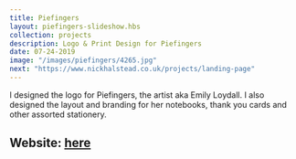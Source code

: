 ```yaml
---
title: Piefingers
layout: piefingers-slideshow.hbs
collection: projects
description: Logo & Print Design for Piefingers
date: 07-24-2019
image: "/images/piefingers/4265.jpg" 
next: "https://www.nickhalstead.co.uk/projects/landing-page"
---
```

I designed the logo for Piefingers, the artist aka Emily Loydall. I also designed the layout and branding for her notebooks, thank you cards and other assorted stationery. 

## Website: [here](https://www.piefingers.net/)

